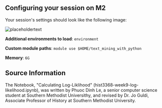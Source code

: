 ## Configuring your session on M2

Your session's settings should look like the following image: 

![placeholdertext](https://github.com/stephbuon/digital-history/blob/master/images/data_team_fields.png?raw=true)

__Additional environments to load__: `environment`

__Custom module paths__: `module use $HOME/text_mining_with_python`

__Memory__: `6G`

## Source Information

The Notebook, "Calculating Log-Liklihood" (hist3368-week9-log-likelihood.ipynb), was written by Phuoc Dinh Le, a senior computer science student at Southern Methodist Universithy, and revised by Dr. Jo Guldi, Associate Professor of History at Southern Methodist University. 
